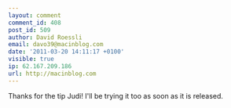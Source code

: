 ```yaml
---
layout: comment
comment_id: 408
post_id: 509
author: David Roessli
email: davo39@macinblog.com
date: '2011-03-20 14:11:17 +0100'
visible: true
ip: 62.167.209.186
url: http://macinblog.com
---
```

Thanks for the tip Judi! I'll be trying it too as soon as it is released.
